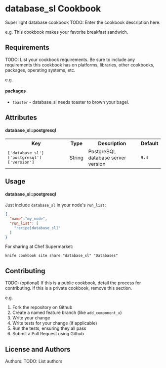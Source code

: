database_sl Cookbook
====================

Super light database cookbook
TODO: Enter the cookbook description here.

e.g.
This cookbook makes your favorite breakfast sandwich.

Requirements
------------
TODO: List your cookbook requirements. Be sure to include any requirements this cookbook has on platforms, libraries, other cookbooks, packages, operating systems, etc.

e.g.
#### packages
- `toaster` - database_sl needs toaster to brown your bagel.

Attributes
----------

#### database_sl::postgresql
<table>
  <tr>
    <th>Key</th>
    <th>Type</th>
    <th>Description</th>
    <th>Default</th>
  </tr>
  <tr>
    <td><tt>['database_sl']['postgresql']['version']</tt></td>
    <td>String</td>
    <td>PostgreSQL database server version</td>
    <td><tt>9.4</tt></td>
  </tr>
</table>

Usage
-----

#### database_sl::postgresql

Just include `database_sl` in your node's `run_list`:

```json
{
  "name":"my_node",
  "run_list": [
    "recipe[database_sl]"
  ]
}
```

For sharing at Chef Supermarket:

```
knife cookbook site share "database_sl" "Databases"
```



Contributing
------------
TODO: (optional) If this is a public cookbook, detail the process for contributing. If this is a private cookbook, remove this section.

e.g.
1. Fork the repository on Github
2. Create a named feature branch (like `add_component_x`)
3. Write your change
4. Write tests for your change (if applicable)
5. Run the tests, ensuring they all pass
6. Submit a Pull Request using Github

License and Authors
-------------------
Authors: TODO: List authors
